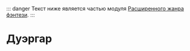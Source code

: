 ::: danger
Текст ниже является частью модуля [Расширенного жанра фэнтези](/advanced-fantasy/).
:::

# Дуэргар